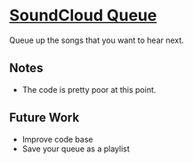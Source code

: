 # [SoundCloud Queue](http://soundcloudqueue.morgan.io)
Queue up the songs that you want to hear next.

## Notes
* The code is pretty poor at this point.

## Future Work
* Improve code base
* Save your queue as a playlist
